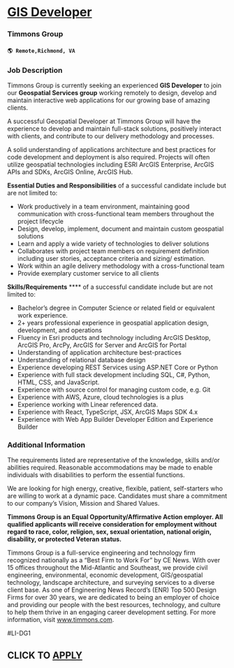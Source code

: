 # [GIS Developer](https://www.remotewlb.com/apply/gis-developer-109509)  
### Timmons Group  
#### `🌎 Remote,Richmond, VA`  

### **Job Description**

Timmons Group is currently seeking an experienced **GIS Developer** to join our **Geospatial Services group** working remotely to design, develop and maintain interactive web applications for our growing base of amazing clients.

A successful Geospatial Developer at Timmons Group will have the experience to develop and maintain full-stack solutions, positively interact with clients, and contribute to our delivery methodology and processes.

A solid understanding of applications architecture and best practices for code development and deployment is also required. Projects will often utilize geospatial technologies including ESRI ArcGIS Enterprise, ArcGIS APIs and SDKs, ArcGIS Online, ArcGIS Hub.

 **Essential Duties and Responsibilities** of a successful candidate include but are not limited to:

  * Work productively in a team environment, maintaining good communication with cross-functional team members throughout the project lifecycle
  * Design, develop, implement, document and maintain custom geospatial solutions
  * Learn and apply a wide variety of technologies to deliver solutions
  * Collaborates with project team members on requirement definition including user stories, acceptance criteria and sizing/ estimation.
  * Work within an agile delivery methodology with a cross-functional team
  * Provide exemplary customer service to all clients

 **Skills/Requirements** **** of a successful candidate include but are not limited to:

  * Bachelor’s degree in Computer Science or related field or equivalent work experience.
  * 2+ years professional experience in geospatial application design, development, and operations
  * Fluency in Esri products and technology including ArcGIS Desktop, ArcGIS Pro, ArcPy, ArcGIS for Server and ArcGIS for Portal
  * Understanding of application architecture best-practices
  * Understanding of relational database design
  * Experience developing REST Services using ASP.NET Core or Python
  * Experience with full stack development including SQL, C#, Python, HTML, CSS, and JavaScript.
  * Experience with source control for managing custom code, e.g. Git
  * Experience with AWS, Azure, cloud technologies is a plus
  * Experience working with Linear referenced data.
  * Experience with React, TypeScript, JSX, ArcGIS Maps SDK 4.x
  * Experience with Web App Builder Developer Edition and Experience Builder

###  **Additional Information**

The requirements listed are representative of the knowledge, skills and/or abilities required. Reasonable accommodations may be made to enable individuals with disabilities to perform the essential functions.

We are looking for high energy, creative, flexible, patient, self-starters who are willing to work at a dynamic pace. Candidates must share a commitment to our company’s Vision, Mission and Shared Values.

 **Timmons Group is an Equal Opportunity/Affirmative Action employer. All qualified applicants will receive consideration for employment without regard to race, color, religion, sex, sexual orientation, national origin, disability, or protected Veteran status.**

Timmons Group is a full-service engineering and technology firm recognized nationally as a “Best Firm to Work For” by CE News. With over 15 offices throughout the Mid-Atlantic and Southeast, we provide civil engineering, environmental, economic development, GIS/geospatial technology, landscape architecture, and surveying services to a diverse client base. As one of Engineering News Record’s (ENR) Top 500 Design Firms for over 30 years, we are dedicated to being an employer of choice and providing our people with the best resources, technology, and culture to help them thrive in an engaging career development setting. For more information, visit www.timmons.com.

#LI-DG1

  
## CLICK TO [APPLY](https://www.remotewlb.com/apply/gis-developer-109509)

